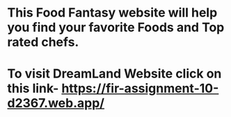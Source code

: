 # This Food Fantasy website will help you find your favorite Foods and Top rated chefs.

  > 

  > 

  > 

  > 

  > 

# To visit DreamLand Website click on this link-  https://fir-assignment-10-d2367.web.app/